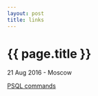 ```yaml
---
layout: post
title: links
---
```


{{ page.title }}
================

<p class="meta">21 Aug 2016 - Moscow</p> 

[PSQL commands](http://proft.me/2013/06/9/postgresql-spravochnik-po-komandam-psql-pg_dump/)
